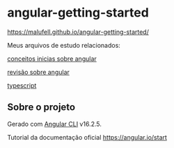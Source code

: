 # angular-getting-started

https://malufell.github.io/angular-getting-started/

Meus arquivos de estudo relacionados:

[conceitos inicias sobre angular](https://gist.github.com/malufell/b31994797ae139a3dba63ef8139d2067)

[revisão sobre angular](https://gist.github.com/malufell/9a38b8f38c1f5d9ead385cb713470bed)

[typescript](https://github.com/malufell/aprendendo-typescript)


## Sobre o projeto

Gerado com [Angular CLI](https://github.com/angular/angular-cli) v16.2.5.

Tutorial da documentação oficial https://angular.io/start

